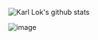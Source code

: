 ![Karl Lok's github stats](https://github-readme-stats.vercel.app/api?username=KR1470R&show_icons=true&theme=graywhite)

![image](http://bestanimations.com/media/skeletons/1118633478skeleton-animated-gif-10.gif)

